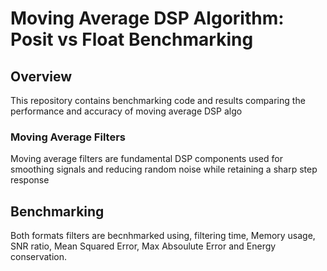 # Moving Average DSP Algorithm: Posit vs Float Benchmarking

## Overview

This repository contains benchmarking code and results comparing the performance and accuracy of moving average DSP algo

### Moving Average Filters

Moving average filters are fundamental DSP components used for smoothing signals and reducing random noise while retaining a sharp step response

## Benchmarking

Both formats filters are becnhmarked using, filtering time, Memory usage, SNR ratio, Mean Squared Error, Max Absoulute Error and Energy conservation.
